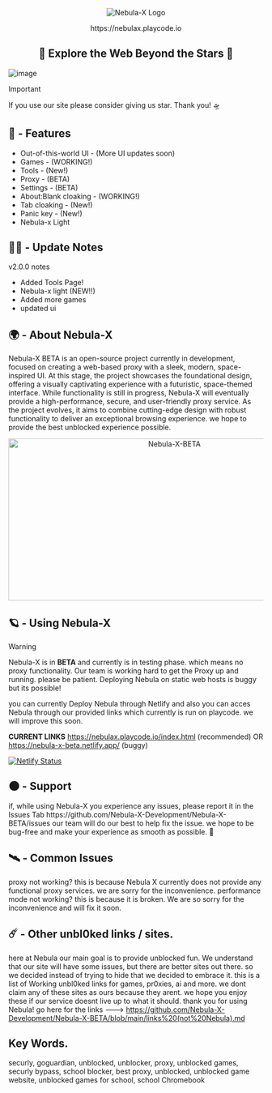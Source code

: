<p align="center">
  <img src="https://raw.githubusercontent.com/Nebula-X-Development/Nebula-X-BETA/refs/heads/main/Nebula Banner.png" alt="Nebula-X Logo">
<p align="center"> https://nebulax.playcode.io

<h2 align="center"> 🔭 Explore the Web Beyond the Stars 🔭 </h2>
  
![image](https://github.com/user-attachments/assets/7bdb35c2-1a6d-4bec-92c0-6e7c00d55485)<img scale=50%>

> [!IMPORTANT]
> If you use our site please consider giving us
> star. Thank you! 🛸
## 👾 - Features

-   Out-of-this-world UI - (More UI updates soon)
-   Games - (WORKING!)
-   Tools - (New!)
-   Proxy - (BETA)
-   Settings - (BETA)
-   About:Blank cloaking - (WORKING!)
-   Tab cloaking - (New!)
-   Panic key - (New!)
-   Nebula-x Light

## 👨‍🚀 - Update Notes
v2.0.0 notes
- Added Tools Page!
- Nebula-x light (NEW!!)
- Added more games
- updated ui
  
## 🌍 - About Nebula-X 

</p>

 Nebula-X BETA is an open-source project currently in development, focused on creating a web-based proxy with a sleek, modern, space-inspired UI. At this stage, the project showcases the foundational design, offering a visually captivating experience with a futuristic, space-themed interface. While functionality is still in progress, Nebula-X will eventually provide a high-performance, secure, and user-friendly proxy service. As the project evolves, it aims to combine cutting-edge design with robust functionality to deliver an exceptional browsing experience. we hope to provide the best unblocked experience possible. 

<p align="center">
<img src="https://socialify.git.ci/Nebula-X-Development/Nebula-X-BETA/image?font=Source+Code+Pro&forks=1&issues=1&language=1&logo=https%3A%2F%2Fraw.githubusercontent.com%2FNebula-X-Development%2FNebula-X-BETA%2Frefs%2Fheads%2Fmain%2FNEBULA_LOGO.png&pattern=Circuit+Board&stargazers=1&theme=Dark" alt="Nebula-X-BETA" width="640" height="320" />

## 🪐 - Using Nebula-X 

> [!WARNING]
> Nebula-X is in **BETA** and currently is in testing phase. which means no proxy functionality.
> Our team is working hard to get the Proxy up and running. please be patient.
> Deploying Nebula on static web hosts is buggy but its possible!

you can currently Deploy Nebula through Netlify and also you can acces Nebula through our provided links which currently is run on playcode. we will improve this soon. 

**CURRENT LINKS** https://nebulax.playcode.io/index.html (recommended) OR https://nebula-x-beta.netlify.app/ (buggy)

[![Netlify Status](https://api.netlify.com/api/v1/badges/dc7e44f8-980c-4f2a-a2b4-2a1606aa4b3d/deploy-status)](https://app.netlify.com/sites/nebula-x-beta/deploys)

## 🌑 - Support 

<p>if, while using Nebula-X you experience any issues, please report it  in the Issues Tab https://github.com/Nebula-X-Development/Nebula-X-BETA/issues our  team will do our best to help fix the issue. we hope to be bug-free and make your experience as smooth as possible. 🚀



## 🛰️ - Common Issues
proxy not working? this is because Nebula X currently does not provide any functional proxy services. we are sorry for the inconvenience.
performance mode not working? this is because it is broken. We are so sorry for the inconvenience and will fix it soon.

## ☄️ - Other unbl0ked links / sites.
here at Nebula our main goal is to provide unblocked fun. We understand that our site will have some issues, but there are better sites out there. so we decided instead of trying to hide that we decided to embrace it. this is a list of Working unbl0ked links for games, pr0xies, ai and more. we dont claim any of these sites as ours because they arent. we hope you enjoy these if our service doesnt live up to what it should. thank you for using Nebula! go here for the links --->  https://github.com/Nebula-X-Development/Nebula-X-BETA/blob/main/links%20(not%20Nebula).md

## Key Words.
securly, goguardian, unblocked, unblocker, proxy, unblocked games, securly bypass, school blocker, best proxy, unblocked, unblocked game website, unblocked games for school, school Chromebook

